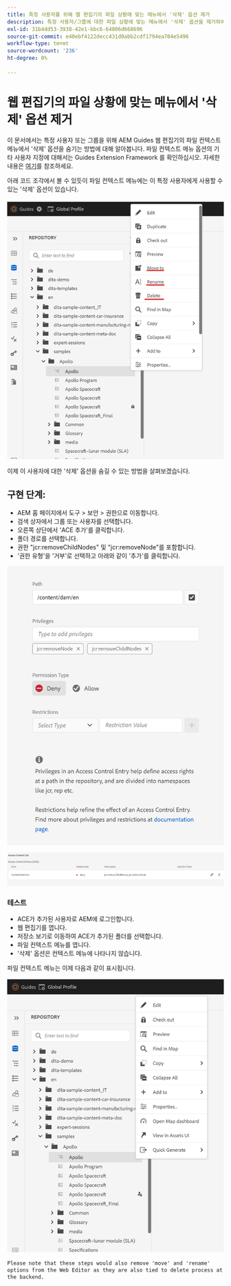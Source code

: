```yaml
---
title: 특정 사용자를 위해 웹 편집기의 파일 상황에 맞는 메뉴에서 '삭제' 옵션 제거
description: 특정 사용자/그룹에 대한 파일 상황에 맞는 메뉴에서 '삭제' 옵션을 제거하여 웨비저 사용자 지정 방법을 알아봅니다
exl-id: 31b4dd53-3938-42e1-bbc6-64806d668696
source-git-commit: e40ebf4122decc431d0abb2cdf1794ea704e5496
workflow-type: tm+mt
source-wordcount: '236'
ht-degree: 0%

---
```


# 웹 편집기의 파일 상황에 맞는 메뉴에서 &#39;삭제&#39; 옵션 제거

이 문서에서는 특정 사용자 또는 그룹을 위해 AEM Guides 웹 편집기의 파일 컨텍스트 메뉴에서 &#39;삭제&#39; 옵션을 숨기는 방법에 대해 알아봅니다. 파일 컨텍스트 메뉴 옵션의 기타 사용자 지정에 대해서는 Guides Extension Framework 를 확인하십시오. 자세한 내용은 [여기](https://github.com/adobe/guides-extension/tree/main)를 참조하세요.

아래 코드 조각에서 볼 수 있듯이 파일 컨텍스트 메뉴에는 이 특정 사용자에게 사용할 수 있는 &#39;삭제&#39; 옵션이 있습니다.

![Delete가 있는 파일 contextmenu](../../../assets/authoring/file-contextmenu-Delete.png)

이제 이 사용자에 대한 &#39;삭제&#39; 옵션을 숨길 수 있는 방법을 살펴보겠습니다.

## 구현 단계:

- AEM 홈 페이지에서 도구 > 보안 > 권한으로 이동합니다.
- 검색 상자에서 그룹 또는 사용자를 선택합니다.
- 오른쪽 상단에서 &#39;ACE 추가&#39;를 클릭합니다.
- 폴더 경로를 선택합니다.
- 권한 &quot;jcr:removeChildNodes&quot; 및 &quot;jcr:removeNode&quot;를 포함합니다.
- &#39;권한 유형&#39;을 &#39;거부&#39;로 선택하고 아래와 같이 &#39;추가&#39;를 클릭합니다.

![사용자 권한 거부 ACE](../../../assets/authoring/permission-ACE-Delete.png)

![사용 권한의 액세스 제어 목록](../../../assets/authoring/delete-acl.png)

### 테스트

- ACE가 추가된 사용자로 AEM에 로그인합니다.
- 웹 편집기를 엽니다.
- 저장소 보기로 이동하여 ACE가 추가된 폴더를 선택합니다.
- 파일 컨텍스트 메뉴를 엽니다.
- &#39;삭제&#39; 옵션은 컨텍스트 메뉴에 나타나지 않습니다.

파일 컨텍스트 메뉴는 이제 다음과 같이 표시됩니다.

![삭제 없이 파일 contextmenu](../../../assets/authoring/file-contextmenu-Delete-removed.png)

```
Please note that these steps would also remove 'move' and 'rename' options from the Web Editor as they are also tied to delete process at the backend.
```
